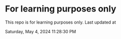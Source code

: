 # For learning purposes only
This repo is for learning purposes only.
Last updated at

Saturday, May 4, 2024 11:28:30 PM

